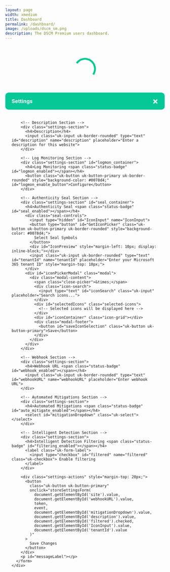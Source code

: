 ```yaml
---
layout: page
width: xmedium
title: Dashboard
permalink: /dashboard/
image: /uploads/dscm_sm.png
description: The DSCM Premium users dashboard.
---
```

<link rel="stylesheet" href="https://cdn.datatables.net/1.13.6/css/jquery.dataTables.min.css">
<link rel="stylesheet" href="/assets/css/dashboard.css">
<script type="text/javascript" src="/assets/js/dashboard.js"></script>
<link rel="stylesheet" href="https://cdnjs.cloudflare.com/ajax/libs/font-awesome/5.15.4/css/all.min.css">

<!-- DataTables CSS -->
<link rel="stylesheet" type="text/css" href="https://cdn.datatables.net/1.11.5/css/jquery.dataTables.css">

<!-- jQuery (if not already included) -->
<script src="https://code.jquery.com/jquery-3.6.0.min.js"></script>

<!-- DataTables JavaScript -->
<script type="text/javascript" charset="utf8" src="https://cdn.datatables.net/1.11.5/js/jquery.dataTables.js"></script>

<style>
.modal-content {
  border-radius: 10px;
  overflow: hidden;
  max-height: 90vh;
  display: flex;
  flex-direction: column;
}

.modal-header {
  border-radius: 10px;
  background-color: #05c896;
  padding: 10px 20px;
  color: white;
  display: flex;
  justify-content: space-between;
  align-items: center;
}

.close {
  color: white;
  font-size: 28px;
  font-weight: bold;
  cursor: pointer;
}

.close:hover {
  color: #f0f0f0;
}

.modal-body {
  padding: 20px;
  overflow-y: auto;
}

.settings-section {
  margin-bottom: 24px;
  padding-bottom: 16px;
  border-bottom: 1px solid #eee;
}

.settings-section:last-child {
  border-bottom: none;
}

.settings-section h4 {
  margin-bottom: 12px;
  font-weight: 600;
  color: #333;
}

.status-badge {
  font-size: 0.8em;
  margin-left: 8px;
}

.status-badge font[color="green"] {
  background-color: #e6f4ea;
  color: #137333;
  padding: 2px 8px;
  border-radius: 12px;
}

.status-badge font[color="red"] {
  background-color: #fce8e6;
  color: #c5221f;
  padding: 2px 8px;
  border-radius: 12px;
}

.uk-input, .uk-select {
  margin-top: 4px;
}

.uk-form-label {
  display: flex;
  align-items: center;
  gap: 8px;
}
</style>

<p>
<div id="dashboardButtons" hidden>
<button class="uk-button uk-button-premium" onclick="showOrderOverview(); updateUrlParam('tab', 'order')">
  New
</button>&nbsp;
<button class="uk-button uk-button-primary" onclick="showDetectionsOverview(); updateUrlParam('tab', 'detections')">
  Detections overview
</button>&nbsp;
<button class="uk-button uk-button-primary" onclick="showInstallationsOverview(); updateUrlParam('tab', 'installations')">
  Installations overview
</button>&nbsp;
<button class="uk-button uk-button-primary" onclick="showTools(); updateUrlParam('tab', 'tools')">
  Tools
</button>&nbsp;
{% if jekyll.environment != 'enterprise' %}
<button id="subscription_button" class="uk-button uk-button-primary" onclick="location.href='https://billing.stripe.com/p/login/3cs18a29O1kk7zq4gg'">
  Manage subscription
</button>&nbsp;
{% endif %}
<button class="uk-button uk-button-danger">
  <a href="/contact" style="color: #fff; border-bottom:0px">Need help?</a>
</button>
</div>
</p>

<script>
  let token;
  var u = "https://" + domain + "/dashboard";
window.addEventListener('load', async (event) => {
    await loadData();
    // Now that data is loaded, check URL parameters
    const urlParams = new URLSearchParams(window.location.search);
    const tab = urlParams.get('tab');
    if (tab) {
      switch(tab) {
        case 'order':
          showOrderOverview();
          break;
        case 'detections':
          showDetectionsOverview();
          break;
        case 'installations':
          showInstallationsOverview();
          break;
        case 'tools':
          showTools();
          break;
      }
    }
});

  function updateUrlParam(key, value) {
    const url = new URL(window.location.href);
    url.searchParams.set(key, value);
    window.history.pushState({}, '', url);
  }
</script>

<div id="dashboardTitle" hidden>
<h2>My Dashboard</h2>
</div>
<div class="" style="height:150px;width:150px; margin:auto" id="loader">
<svg version="1.1" id="L9" xmlns="http://www.w3.org/2000/svg" xmlns:xlink="http://www.w3.org/1999/xlink" x="0px" y="0px"
  viewBox="0 0 100 100" enable-background="new 0 0 0 0" xml:space="preserve">
    <path fill="#05c896" d="M73,50c0-12.7-10.3-23-23-23S27,37.3,27,50 M30.9,50c0-10.5,8.5-19.1,19.1-19.1S69.1,39.5,69.1,50">
      <animateTransform 
         attributeName="transform" 
         attributeType="XML" 
         type="rotate"
         dur="0.7s" 
         from="0 50 50"
         to="360 50 50" 
         repeatCount="indefinite" />
  </path>
</svg>

</div>
<div id="table" hidden>
<table id="history_table" class="stripe" style="width:100%">
    <thead>
        <tr>
            <th>Last update</th>
            <th>Clone</th>
            <th>Cloned website</th>
            <th>Statistics</th>
            <th>Automated analysis</th>
            <th>Status</th>
        </tr>
    </thead>
</table>

<table id="installations_table" class="stripe" style="width:100%">
    <thead>
        <tr>
            <th>Protected website</th>
            <th>Personal link</th>
            <th>Description</th>
            <th>Status</th>
            <th>Log monitoring</th>
            <th>Settings</th>
        </tr>
    </thead>
</table>

<div id="users">
  <table id="users_table" class="stripe" style="width:100%">
      <thead>
          <tr>
              <th>Username</th>
              <th>Remove</th>
          </tr>
      </thead>
  </table>
  <form id="addUser">
    <input class="uk-input uk-form-width-medium" type="text" id="userInput" placeholder="Enter email">
    <button class="uk-button uk-button-premium" type="submit">Add user</button>
  </form>
  <script>
    document.getElementById('addUser').addEventListener('submit', function(event) {
      event.preventDefault();

      const userInput = document.getElementById('userInput');
      const email = userInput.value;

      if (!validateEmail(email)) {
          alert('Please enter a valid email address.');
          return;
      }

      addUser(token);
    });
  </script>
</div>

{% if jekyll.environment == 'enterprise' %}
<div id="order" style="width:100%">
  <p>Add a new link below:</p>
  <form id="addWebsiteForm">
    <input class="uk-input uk-form-width-medium" type="text" id="domainInput" placeholder="Enter domain">
    <button class="uk-button uk-button-premium" type="submit">Add website</button>
  </form>
  <script>
    document.getElementById('addWebsiteForm').addEventListener('submit', function(event) {
      event.preventDefault();
      addPlan(token);
    });
  </script>
</div>
{% else %}
<div id="order" style="width:100%">
  <p>Order a new Premium plan using the form below:</p>
  <form id="addWebsiteForm">
    <input class="uk-input uk-form-width-medium" type="text" id="domainInput" placeholder="Enter domain">
    <button class="uk-button uk-button-premium" type="submit">Add website</button>
  </form>
  <script>
    document.getElementById('addWebsiteForm').addEventListener('submit', function(event) {
      event.preventDefault();
      addPlan(token);
    });
  </script>
  <p>
    Total: <span id="total">€10 / month</span>
  </p>
  <p>
    <div id="submitButton"><a id="price_period" class="uk-button uk-button-success" style="font-size: 1.125rem; color: #ffffff; border-bottom: 0px" onclick="togglePeriod()">Pay Annually</a>
    </div>
  </p>
</div>
{% endif %}

<div id="tools" style="width:100%">
  <p>We offer tools to test our service:</p>
  <ul>
    <li><a href="https://microsoft.dscm.dev" target="_blank">Microsoft AITM Detection tester</a></li>
    <li><a href="https://generic.dscm.dev" target="_blank">Generic website tester</a></li>
  </ul>
</div>
</div>

<!-- Settings Modal -->
<div id="myModal" class="modal">
  <div class="modal-content">
    <div class="modal-header">
      <h3 style="margin: 0; color: white;">Settings</h3>
      <span class="close">&times;</span>
    </div>
    <div class="modal-body">
      <form id="settingsForm">
        <input class="uk-input uk-border-rounded" type="text" id="site" name="site" style="display: none;">
        
        <!-- Description Section -->
        <div class="settings-section">
          <h4>Description</h4>
          <input class="uk-input uk-border-rounded" type="text" id="description" name="description" placeholder="Enter a description for this website">
        </div>

        <!-- Log Monitoring Section -->
        <div class="settings-section" id="logmon_container">
          <h4>Log Monitoring <span class="status-badge" id="logmon_enabled"></span></h4>
          <button class="uk-button uk-button-primary uk-border-rounded" style="background-color: #0078d4;" id="logmon_enable_button">Configure</button>
        </div>

        <!-- Authenticity Seal Section -->
        <div class="settings-section" id="seal_container">
          <h4>Authenticity Seal <span class="status-badge" id="seal_enabled"></span></h4>
          <div class="seal-controls">
            <input type="hidden" id="IconInput" name="IconInput">
            <button type="button" id="GetIconPicker" class="uk-button uk-button-primary uk-border-rounded" style="background-color: #0078d4;">
              Select Seal Symbols
            </button>
            <div id="IconPreview" style="margin-left: 10px; display: inline-block;"></div>
            <input class="uk-input uk-border-rounded" type="text" id="tenantId" name="tenantId" placeholder="Enter your Microsoft 365 tenant ID" style="margin-top: 10px;">
          </div>
          <div id="iconPickerModal" class="modal">
            <div class="modal-content">
              <span class="close-picker">&times;</span>
              <div class="icon-search">
                <input type="text" id="iconSearch" class="uk-input" placeholder="Search icons...">
              </div>
              <div id="selectedIcons" class="selected-icons">
                <!-- Selected icons will be displayed here -->
              </div>
              <div id="iconContainer" class="icon-grid"></div>
              <div class="modal-footer">
                <button id="saveIconSelection" class="uk-button uk-button-primary">Save</button>
              </div>
            </div>
          </div>
        </div>

        <!-- Webhook Section -->
        <div class="settings-section">
          <h4>Webhook URL <span class="status-badge" id="webhook_enabled"></span></h4>
          <input class="uk-input uk-border-rounded" type="text" id="webhookURL" name="webhookURL" placeholder="Enter webhook URL">
        </div>

        <!-- Automated Mitigations Section -->
        <div class="settings-section">
          <h4>Automated Mitigations <span class="status-badge" id="auto_mitigate_enabled"></span></h4>
          <select id="mitigationDropdown" class="uk-select"></select>
        </div>

        <!-- Intelligent Detection Section -->
        <div class="settings-section">
          <h4>Intelligent Detection Filtering <span class="status-badge" id="filtering_enabled"></span></h4>
          <label class="uk-form-label">
            <input type="checkbox" id="filtered" name="filtered" class="uk-checkbox"> Enable filtering
          </label>
        </div>

        <div class="settings-actions" style="margin-top: 20px;">
          <button 
            class="uk-button uk-button-primary" 
            onclick="storeSettingsForm(
              document.getElementById('site').value,
              document.getElementById('webhookURL').value,
              token,
              event,
              document.getElementById('mitigationDropdown').value,
              document.getElementById('description').value,
              document.getElementById('filtered').checked,
              document.getElementById('IconInput').value,
              document.getElementById('tenantId').value
            )"
          >
            Save Changes
          </button>
        </div>
        <p id="messageLabel"></p>
      </form>
    </div>
  </div>
</div>

<script>
  // Get the modal
  var modal = document.getElementById("myModal");

  // Get the <span> element that closes the modal
  var span = document.getElementsByClassName("close")[0];

  // When the user clicks on <span> (x), close the modal
  span.onclick = function() {
    //modal.style.display = "none";
    location.reload();
  }

  // When the user clicks anywhere outside of the modal, close it
  window.onclick = function(event) {
    if (event.target == modal) {
      //modal.style.display = "none";
      location.reload();
    }
  }
</script>

<script>
  function openModal(id, webhook, mitigations, mitigated, filtered, description, logmon, logmon_enable_link, seal_enabled, seal_available, seal_tenant_id, seal_collection) {
    modal.style.display = "block";

    var span = document.getElementById('webhook_enabled');
    if (webhook) {
        span.innerHTML = '<font color="green">[ENABLED]</font>';
    } else {
        span.innerHTML = '<font color="red">[DISABLED]</font>';
    }

    var span = document.getElementById('auto_mitigate_enabled');
    if (mitigated) {
        span.innerHTML = '<font color="green">[ENABLED]</font>';
    } else {
        span.innerHTML = '<font color="red">[DISABLED]</font>';
    }

    var span = document.getElementById('filtering_enabled');
    var filtered_checkbox = document.getElementById("filtered");
    if ((filtered === "true") || (filtered === "")) {
        span.innerHTML = '<font color="green">[ENABLED]</font>';
        filtered_checkbox.checked = true;
    } else {
        span.innerHTML = '<font color="red">[DISABLED]</font>';
        filtered_checkbox.checked = false;
    }

    var logmonContainer = document.getElementById('logmon_container');
    if (logmon_enable_link != "") {
        logmonContainer.style.display = 'block';
    } else {
        logmonContainer.style.display = 'none';
    }

    var span = document.getElementById('logmon_enabled');
    if (logmon == "true") {
        span.innerHTML = '<font color="green">[ENABLED]</font>';
    } else {
        span.innerHTML = '<font color="red">[DISABLED]</font>';
    }

    var span = document.getElementById('seal_enabled');
    if (seal_enabled == "true") {
        span.innerHTML = '<font color="green">[ENABLED]</font>';
    } else {
        span.innerHTML = '<font color="red">[DISABLED]</font>';
    }

    var sealContainer = document.getElementById('seal_container');
    if (seal_available == "true") {
        sealContainer.style.display = 'block';
    } else {
        sealContainer.style.display = 'none';
    }

    var button = document.getElementById('logmon_enable_button');
    button.onclick = function(e) {
        e.preventDefault();
        if (logmon_enable_link) {
            const popupWindow = window.open(logmon_enable_link, '_blank', 'width=800,height=600,resizable=yes');
            
            const timer = setInterval(() => {
                if (popupWindow.closed) {
                    clearInterval(timer);
                    location.reload();
                }
            }, 500);
        }
    };

    var dropdown = document.getElementById('mitigationDropdown');
    // Add an empty option
    var emptyOption = document.createElement('option');
    emptyOption.text = '';
    emptyOption.value = '';
    dropdown.add(emptyOption);

    var mitigations = mitigations.split(",");
    mitigations.forEach(function(mitigation) {
        var option = document.createElement('option');
        option.text = mitigation;
        option.value = mitigation;
        dropdown.add(option);
    });

    document.getElementById('site').value = id;
    document.getElementById('webhookURL').value = webhook;
    document.getElementById('description').value = description;
    document.getElementById('tenantId').value = seal_tenant_id;
    document.getElementById('IconInput').value = seal_collection;
    
    // Reset and initialize selectedIcons array
    selectedIcons = []; // Reset the array
    
    // Display icons in both IconPreview and selectedIcons
    const iconPreview = document.getElementById('IconPreview');
    const selectedIconsDiv = document.getElementById('selectedIcons');
    iconPreview.innerHTML = ''; // Clear existing icons
    selectedIconsDiv.innerHTML = ''; // Clear existing selected icons
    
    if (seal_collection) {
        seal_collection.split(',').forEach(iconClass => {
            // Add to selectedIcons array
            selectedIcons.push(`${iconClass.trim()}`);
            
            // Create icon for preview
            const icon = document.createElement('i');
            icon.className = `${iconClass.trim()} fa-lg`;
            icon.style.marginRight = '5px';
            iconPreview.appendChild(icon);
        });
        
        // Update the selected icons display
        updateSelectedIconsDisplay();
    }

    for (var i = 0; i < dropdown.options.length; i++) {
      if (dropdown.options[i].text === mitigated) {
        dropdown.selectedIndex = i;
        break;
      }
    }
}
</script>